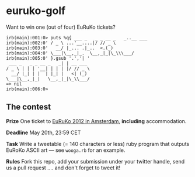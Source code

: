 # euruko-golf

Want to win one (out of four) EuRuKo tickets? 

	irb(main):001:0> puts %q{ ___ _   _ _ __ _   _..__ ___
	irb(main):002:0' / _ \ ...'__....|/ // _ \
	irb(main):003:0'   __/ |_... .|_..  <.(_)
	irb(main):004:0' \___|\__,_|_.  \__,_|_|\_\\\___/
	irb(main):005:0' }.gsub '.','| '
	 ___ _   _ _ __ _   _| | __ ___
	/ _ \ | | | '__| | | | |/ // _ \
	  __/ |_| | |  | |_| |   <| (_)
	\___|\__,_|_|   \__,_|_|\_\\___/
	=> nil
	irb(main):006:0> 

## The contest

**Prize** One ticket to [EuRuKo 2012 in Amsterdam](http://www.euruko2012.org), **including** accommodation.

**Deadline** May 20th, 23:59 CET

**Task** Write a tweetable (= 140 characters or less) ruby program that outputs EuRoKo ASCII art &mdash; see `wooga.rb` for an example. 

**Rules** Fork this repo, add your submission 
under your twitter handle, send us a pull request .... and don't forget to tweet it!